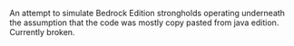 An attempt to simulate Bedrock Edition strongholds operating underneath the assumption that the code was mostly copy pasted from java edition. Currently broken.
